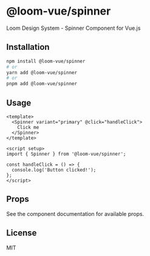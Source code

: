 # @loom-vue/spinner

Loom Design System - Spinner Component for Vue.js

## Installation

```bash
npm install @loom-vue/spinner
# or
yarn add @loom-vue/spinner
# or
pnpm add @loom-vue/spinner
```

## Usage

```vue
<template>
  <Spinner variant="primary" @click="handleClick">
    Click me
  </Spinner>
</template>

<script setup>
import { Spinner } from '@loom-vue/spinner';

const handleClick = () => {
  console.log('Button clicked!');
};
</script>
```

## Props

See the component documentation for available props.

## License

MIT
